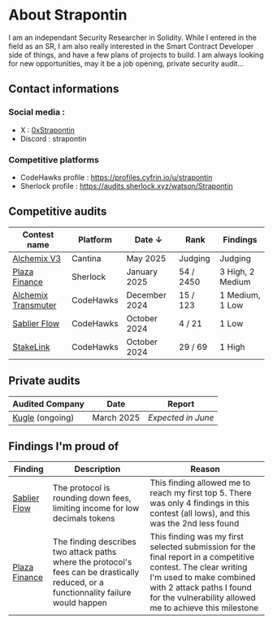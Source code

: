 # About Strapontin

I am an independant Security Researcher in Solidity. While I entered in the field as an SR, I am also really interested in the Smart Contract Developer side of things, and have a few plans of projects to build. I am always looking for new opportunities, may it be a job opening, private security audit...

## Contact informations

### Social media :

- X : [0xStrapontin](https://x.com/0xStrapontin)
- Discord : strapontin

### Competitive platforms

- CodeHawks profile : https://profiles.cyfrin.io/u/strapontin
- Sherlock profile : https://audits.sherlock.xyz/watson/Strapontin

## Competitive audits

| Contest name                                                          | Platform  | Date ↓        | Rank      | Findings         |
| --------------------------------------------------------------------- | --------- | ------------- | --------- | ---------------- |
| [Alchemix V3](https://cantina.xyz/competitions/e68909e6-3491-4a94-a707-ecf0c89cf72a) | Cantina | May 2025 | Judging | Judging |
| [Plaza Finance](https://audits.sherlock.xyz/contests/682)             | Sherlock  | January 2025  | 54 / 2450 | 3 High, 2 Medium |
| [Alchemix Transmuter](https://codehawks.cyfrin.io/c/2024-12-alchemix) | CodeHawks | December 2024 | 15 / 123  | 1 Medium, 1 Low  |
| [Sablier Flow](https://codehawks.cyfrin.io/c/2024-10-sablier)         | CodeHawks | October 2024  | 4 / 21    | 1 Low            |
| [StakeLink](https://codehawks.cyfrin.io/c/2024-09-stakelink)          | CodeHawks | October 2024  | 29 / 69   | 1 High           |

## Private audits

| Audited Company                       | Date       | Report              |
| ------------------------------------- | ---------- | ------------------- |
| [Kugle](https://kugle.app/) (ongoing) | March 2025 | _Expected in June_ |

## Findings I'm proud of

| Finding                                                                                     | Description                                                                                                                           | Reason                                                                                                                                                                                                                          |
| ------------------------------------------------------------------------------------------- | ------------------------------------------------------------------------------------------------------------------------------------- | ------------------------------------------------------------------------------------------------------------------------------------------------------------------------------------------------------------------------------- |
| [Sablier Flow](https://codehawks.cyfrin.io/c/2024-10-sablier/s/295)                         | The protocol is rounding down fees, limiting income for low decimals tokens                                                           | This finding allowed me to reach my first top 5. There was only 4 findings in this contest (all lows), and this was the 2nd less found                                                                                          |
| [Plaza Finance](https://github.com/sherlock-audit/2024-12-plaza-finance-judging/issues/891) | The finding describes two attack paths where the protocol's fees can be drastically reduced, or a functionnality failure would happen | This finding was my first selected submission for the final report in a competitive contest. The clear writing I'm used to make combined with 2 attack paths I found for the vulnerability allowed me to achieve this milestone |
